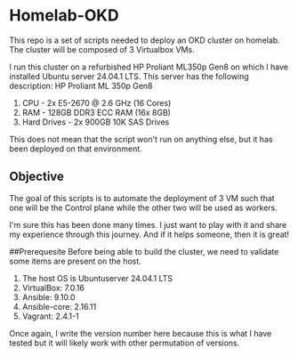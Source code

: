 # Homelab-OKD
This repo is a set of scripts needed to deploy an OKD cluster on homelab. The cluster will be composed of 3 Virtualbox VMs.

I run this cluster on a refurbished HP Proliant ML350p Gen8 on which I have installed Ubuntu server 24.04.1 LTS.
This server has the following description:
HP Proliant ML 350p Gen8
1. CPU         -    2x E5-2670 @ 2.6 GHz (16 Cores) 
2. RAM         -    128GB DDR3 ECC RAM (16x 8GB) 
3. Hard Drives -    2x 900GB 10K SAS Drives 

This does not mean that the script won't run on anything else, but it has been deployed on that environment. 

## Objective
The goal of this scripts is to automate the deployment of 3 VM such that one will be the Control plane while the other two will be used as workers.

I'm sure this has been done many times. I just want to play with it and share my experience through this journey. And if it helps someone, then it is great! 

##Prerequesite
Before being able to build the cluster, we need to validate some items are present on the host.
1. The host OS is Ubuntuserver 24.04.1 LTS
2. VirtualBox: 7.0.16
3. Ansible: 9.10.0
4. Ansible-core: 2.16.11
5. Vagrant: 2.4.1-1

Once again, I write the version number here because this is what I have tested but it will likely work with other permutation of versions.

##
